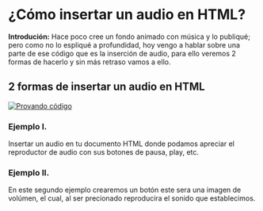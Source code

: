 # ¿Cómo insertar un audio en HTML?

**Introdución:**
Hace poco cree un fondo animado con música y lo publiqué; pero como no lo espliqué a profundidad, hoy vengo a hablar sobre una parte de ese código que es la inserción de audio, para ello veremos 2 formas de hacerlo y sin más retraso vamos a ello.

## 2 formas de insertar un audio en HTML

[![Provando código](https://imgur.com/qIZoSVu.png)](https://www.youtube.com/watch?v=nXq7TH72W40)

### Ejemplo I.

Insertar un audio en tu documento HTML donde podamos apreciar el reproductor de audio con sus botones de pausa, play, etc. 


### Ejemplo II.

En este  segundo ejemplo crearemos un botón este sera una imagen de volúmen, el cual, al ser precionado reproducira el sonido que establecimos.

